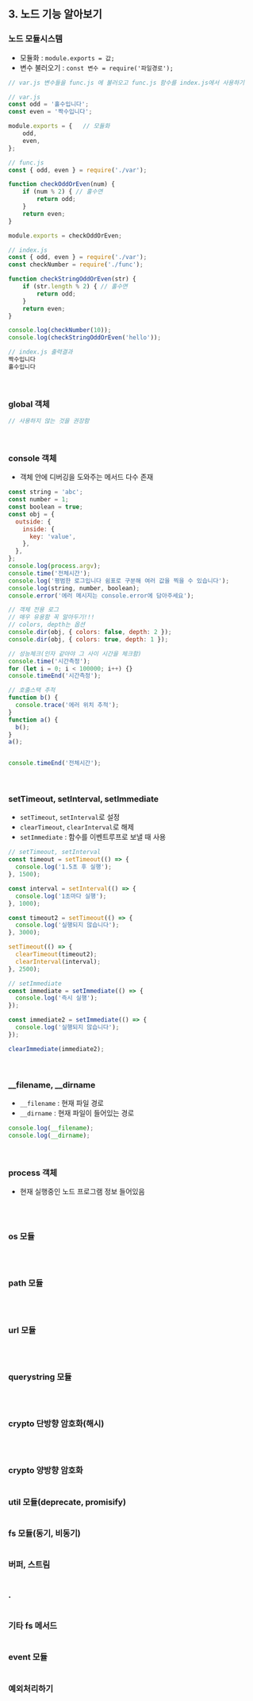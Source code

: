 ## **3. 노드 기능 알아보기**

### **노드 모듈시스템**
* 모듈화 : `module.exports = 값;`
* 변수 불러오기 : `const 변수 = require('파일경로');`
```javascript
// var.js 변수들을 func.js 에 불러오고 func.js 함수를 index.js에서 사용하기

// var.js
const odd = '홀수입니다';
const even = '짝수입니다';

module.exports = {   // 모듈화 
	odd,
	even,
};

// func.js
const { odd, even } = require('./var');

function checkOddOrEven(num) {
	if (num % 2) { // 홀수면
		return odd;
	}
	return even;
}

module.exports = checkOddOrEven;

// index.js
const { odd, even } = require('./var');
const checkNumber = require('./func');

function checkStringOddOrEven(str) {
	if (str.length % 2) { // 홀수면
		return odd;
	}
	return even;
}

console.log(checkNumber(10));
console.log(checkStringOddOrEven('hello'));
```

```javascript
// index.js 출력결과
짝수입니다
홀수입니다
```

<br>

### **global 객체**
```javascript
// 사용하지 않는 것을 권장함
```

<br>

### **console 객체**
* 객체 안에 디버깅을 도와주는 메서드 다수 존재
```javascript
const string = 'abc';
const number = 1;
const boolean = true;
const obj = {
  outside: {
    inside: {
      key: 'value',
    },
  },
};
console.log(process.argv);
console.time('전체시간');
console.log('평범한 로그입니다 쉼표로 구분해 여러 값을 찍을 수 있습니다');
console.log(string, number, boolean);
console.error('에러 메시지는 console.error에 담아주세요');

// 객체 전용 로그
// 매우 유용함 꼭 알아두기!!!
// colors, depth는 옵션
console.dir(obj, { colors: false, depth: 2 });
console.dir(obj, { colors: true, depth: 1 });

// 성능체크(인자 같아야 그 사이 시간을 체크함)
console.time('시간측정');
for (let i = 0; i < 100000; i++) {}
console.timeEnd('시간측정');

// 호출스택 추적
function b() {
  console.trace('에러 위치 추적');
}
function a() {
  b();
}
a();


console.timeEnd('전체시간');
```

<br>

### **setTimeout, setInterval, setImmediate**
* `setTimeout`, `setInterval`로 설정
* `clearTimeout`, `clearInterval`로 해제
* `setImmediate` : 함수를 이벤트루프로 보낼 때 사용

```javascript
// setTimeout, setInterval
const timeout = setTimeout(() => {
  console.log('1.5초 후 실행');
}, 1500);

const interval = setInterval(() => {
  console.log('1초마다 실행');
}, 1000);

const timeout2 = setTimeout(() => {
  console.log('실행되지 않습니다');
}, 3000);

setTimeout(() => {
  clearTimeout(timeout2);
  clearInterval(interval);
}, 2500);
```

```javascript
// setImmediate
const immediate = setImmediate(() => {
  console.log('즉시 실행');
});

const immediate2 = setImmediate(() => {
  console.log('실행되지 않습니다');
});

clearImmediate(immediate2);
```

<br>

### **__filename, __dirname**
* `__filename` : 현재 파일 경로
* `__dirname` : 현재 파일이 들어있는 경로
```javascript
console.log(__filename);
console.log(__dirname);
```

<br>

### **process 객체**
* 현재 실행중인 노드 프로그램 정보 들어있음
```javascript

```

<br>

### **os 모듈**
```javascript

```

<br>

### **path 모듈**
```javascript

```

<br>

### **url 모듈**
```javascript

```

<br>

### **querystring 모듈**
```javascript

```

<br>

### **crypto 단방향 암호화(해시)**
```javascript

```

<br>

### **crypto 양방향 암호화**
```javascript

```

### **util 모듈(deprecate, promisify)**
```javascript

```

### **fs 모듈(동기, 비동기)**
```javascript

```

### **버퍼, 스트림**
```javascript

```

### **.**
```javascript

```

### **기타 fs 메서드**
```javascript

```

### **event 모듈**
```javascript

```

### **예외처리하기**
```javascript

```